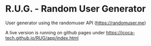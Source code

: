 # R.U.G. - Random User Generator
User generator using the randomuser API (https://randomuser.me)

A live version is running on github pages under https://jcoca-tech.github.io/RUG/app/index.html
